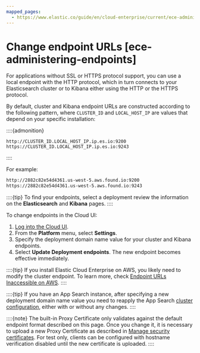 ```yaml
---
mapped_pages:
  - https://www.elastic.co/guide/en/cloud-enterprise/current/ece-administering-endpoints.html
---
```


# Change endpoint URLs [ece-administering-endpoints]

For applications without SSL or HTTPS protocol support, you can use a local endpoint with the HTTP protocol, which in turn connects to your Elasticsearch cluster or to Kibana either using the HTTP or the HTTPS protocol.

By default, cluster and Kibana endpoint URLs are constructed according to the following pattern, where `CLUSTER_ID` and `LOCAL_HOST_IP` are values that depend on your specific installation:

::::{admonition}
```text
http://CLUSTER_ID.LOCAL_HOST_IP.ip.es.io:9200
https://CLUSTER_ID.LOCAL_HOST_IP.ip.es.io:9243
```

::::


For example:

```sh
http://2882c82e54d4361.us-west-5.aws.found.io:9200
https://2882c82e54d4361.us-west-5.aws.found.io:9243
```

::::{tip}
To find your endpoints, select a deployment review the information on the **Elasticsearch** and **Kibana** pages.
::::


To change endpoints in the Cloud UI:

1. [Log into the Cloud UI](log-into-cloud-ui.md).
2. From the **Platform** menu, select **Settings**.
3. Specify the deployment domain name value for your cluster and Kibana endpoints.
4. Select **Update Deployment endpoints**. The new endpoint becomes effective immediately.

::::{tip}
If you install Elastic Cloud Enterprise on AWS, you likely need to modify the cluster endpoint. To learn more, check [Endpoint URLs Inaccessible on AWS](../../../troubleshoot/deployments/cloud-enterprise/common-issues.md#ece-aws-private-ip).
::::


::::{tip}
If you have an App Search instance, after specifying a new deployment domain name value you need to reapply the App Search [cluster configuration](advanced-cluster-configuration.md), either with or without any changes.
::::


::::{note}
The built-in Proxy Certificate only validates against the default endpoint format described on this page. Once you change it, it is necessary to upload a new Proxy Certificate as described in [Manage security certificates](/deploy-manage/security/secure-your-elastic-cloud-enterprise-installation/manage-security-certificates.md). For test only, clients can be configured with hostname verification disabled until the new certificate is uploaded.
::::


